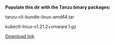 **Populate this dir with the Tanzu binary packages:**

tanzu-cli-bundle-linux-amd64.tar

kubectl-linux-v1.21.2+vmware.1.gz

[Download link](https://customerconnect.vmware.com/en/downloads/details?downloadGroup=TKG-140&productId=988&rPId=82536)